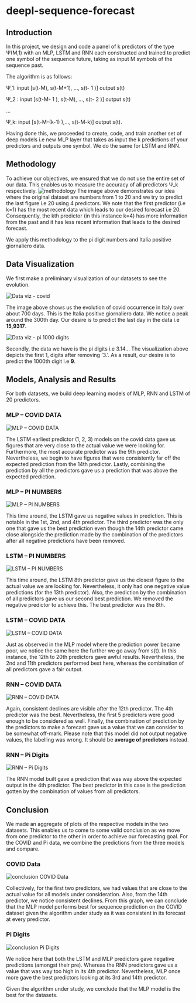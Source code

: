 # deepl-sequence-forecast


## Introduction

In this project, we design and code a panel of k predictors of the type Ψ(M,1) with an MLP, LSTM and
RNN each constructed and trained to predict one symbol of the sequence future, taking as input M
symbols of the sequence past.

The algorithm is as follows:

Ψ_1: input [s(t-M), s(t-M+1), ..., s(t- 1 )] output s(t)

Ψ_2 : input [s(t-M- 1 ), s(t-M), ..., s(t- 2 )] output s(t)

...

Ψ_k: input [s(t-M-(k-1) ),..., s(t-M-k)] output s(t).

Having done this, we proceeded to create, code, and train another set of deep models i.e new MLP
layer that takes as input the k predictions of your predictors and outputs one symbol. We do the same
for LSTM and RNN.

## Methodology

To achieve our objectives, we ensured that we do not use the entire set of our data. This enables us
to measure the accuracy of all predictors Ψ_k respectively.
![methodology](https://user-images.githubusercontent.com/58126151/211492206-a5e2981d-a617-44ff-9d68-508e34ce2d16.png)
The image above demonstrates our idea where the original dataset are numbers from 1 to 20 and we
try to predict the last figure i.e 20 using 4 predictors. We note that the first predictor (i.e k=1) has the
most recent data which leads to our desired forecast i.e 20. Consequently, the kth predictor (in this
instance k=4) has more information from the past and it has less recent information that leads to the
desired forecast.

We apply this methodology to the pi digit numbers and Italia positive giornaliero data.


## Data Visualization

We first make a preliminary visualization of our datasets to see the evolution.

![Data viz - covid](https://user-images.githubusercontent.com/58126151/211492833-4b5fa44f-4b4b-4abc-b24e-ee9dc2cb8863.png)


The image above shows us the evolution of covid occurrence in Italy over about 700 days. This is the
Italia positive giornaliero data. We notice a peak around the 300th day. Our desire is to predict the last
day in the data i.e **15,9317**.

![Data viz - pi 1000 digits](https://user-images.githubusercontent.com/58126151/211492941-a477ae8a-7590-4f22-8c14-b8f801e281e1.png)

Secondly, the data we have is the pi digits i.e 3.14... The visualization above depicts the first 1,
digits after removing ‘3.’. As a result, our desire is to predict the 1000th digit i.e **9**.


## Models, Analysis and Results

For both datasets, we build deep learning models of MLP, RNN and LSTM of 20 predictors.

### MLP – COVID DATA

![MLP – COVID DATA](https://user-images.githubusercontent.com/58126151/211493122-d20bf564-2f3f-467d-89b6-0fb1a39b1efa.png)

The LSTM earliest predictor (1, 2, 3) models on the covid data gave us figures that are very close to
the actual value we were looking for. Furthermore, the most accurate predictor was the 9th predictor.
Nevertheless, we begin to have figures that were consistently far off the expected prediction from the
14th predictor. Lastly, combining the prediction by all the predictors gave us a prediction that was
above the expected prediction.

### MLP – PI NUMBERS

![MLP – PI NUMBERS](https://user-images.githubusercontent.com/58126151/211493194-dd4da25c-0c85-4468-9e4b-e361162065c7.png)

This time around, the LSTM gave us negative values in prediction. This is notable in the 1st, 2nd, and 4th
predictor. The third predictor was the only one that gave us the best prediction even though the 14th
predictor came close alongside the prediction made by the combination of the predictors after all
negative predictions have been removed.


### LSTM – PI NUMBERS

![LSTM – PI NUMBERS](https://user-images.githubusercontent.com/58126151/211493281-c5e9f61a-d931-43f4-b658-4908eeca7135.png)

This time around, the LSTM 8th predictor gave us the closest figure to the actual value we are looking
for. Nevertheless, it only had one negative value predictions (for the 13th predictor). Also, the
prediction by the combination of all predictors gave us our second best prediction. We removed the
negative predictor to achieve this. The best predictor was the 8th.

### LSTM – COVID DATA

![ LSTM – COVID DATA](https://user-images.githubusercontent.com/58126151/211493374-20488e8d-3090-45e1-bd4e-d6a2c5f87b30.png)

Just as observed in the MLP model where the prediction power became poor, we notice the same
here the further we go away from s(t). In this instance, the 12th to 20th predictors gave awful results.
Nevertheless, the 2nd and 11th predictors performed best here, whereas the combination of all
predictors gave a fair output.


### RNN – COVID DATA

![RNN – COVID DATA](https://user-images.githubusercontent.com/58126151/211493483-2faef283-19b2-45fd-a1f9-fbdea42beae5.png)

Again, consistent declines are visible after the 12th predictor. The 4th predictor was the best.
Nevertheless, the first 5 predictors were good enough to be considered as well. Finally, the
combination of prediction by the predictors to make a forecast gave us a value that we can consider
to be somewhat off-mark. Please note that this model did not output negative values, the labelling
was wrong. It should be **average of predictors** instead.

### RNN – Pi Digits

![RNN – Pi Digits](https://user-images.githubusercontent.com/58126151/211493538-5cc4da28-f0c4-4c91-a333-5584b53057af.png)


The RNN model built gave a prediction that was way above the expected output in the 4th predictor.
The best predictor in this case is the prediction gotten by the combination of values from all predictors.


## Conclusion

We made an aggregate of plots of the respective models in the two datasets. This enables us to come
to some valid conclusion as we move from one predictor to the other in order to achieve our
forecasting goal. For the COVID and Pi data, we combine the predictions from the three models and
compare.

### COVID Data

![conclusion COVID Data](https://user-images.githubusercontent.com/58126151/211493660-39c16bd7-e0e9-4aea-9fe6-d890caa71ab2.png)

Collectively, for the first two predictors, we had values that are close to the actual value for all models
under consideration. Also, from the 14th predictor, we notice consistent declines. From this graph, we
can conclude that the MLP model performs best for sequence prediction on the COVID dataset given
the algorithm under study as it was consistent in its forecast at every predictor.

### Pi Digits

![conclusion Pi Digits](https://user-images.githubusercontent.com/58126151/211493731-d84a2d17-4711-4ca3-a315-6591f4b71364.png)

We notice here that both the LSTM and MLP predictors gave negative predictions (amongst their pre).
Whereas the RNN predictors gave us a value that was way too high in its 4th predictor. Nevertheless,
MLP once more gave the best predictors looking at its 3rd and 14th predictor.

Given the algorithm under study, we conclude that the MLP model is the best for the datasets.
